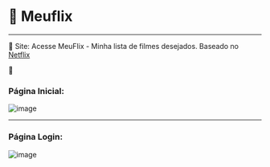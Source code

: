 #  🍿 Meuflix  
***



🎯 Site:
Acesse MeuFlix - Minha lista de filmes desejados. Baseado no [Netflix](https://www.netflix.com/br/)

🍿  

### Página Inicial:  
![image](https://user-images.githubusercontent.com/94201226/165018161-923ea242-3bab-4a61-8230-f5328c6f9171.png)
  
  
***
### Página Login:  
![image](https://user-images.githubusercontent.com/94201226/165018387-dfae0600-4ee8-4c02-b9ab-f3bab3e1ec97.png)



